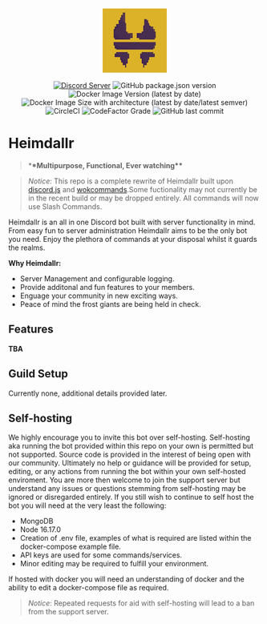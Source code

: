 <div align="center">
  <br />
  <p>
    <a href="https://github.com/VulgarBear/Heimdallr"> <img src="./assets/images/Heim_Pixel.png" /> </a>
  </p>
  <p>
  <a href="https://discord.gg/E9cJjvw"><img src="https://discordapp.com/api/guilds/540671346728763392/widget.png?style=shield" alt="Discord Server"></a>
  <img alt="GitHub package.json version" src="https://img.shields.io/github/package-json/v/vulgarbear/heimdallr">
  <img alt="Docker Image Version (latest by date)" src="https://img.shields.io/docker/v/vulgarbear/heimdallr?label=docker%20ver.">
  <img alt="Docker Image Size with architecture (latest by date/latest semver)" src="https://img.shields.io/docker/image-size/vulgarbear/heimdallr">


  <img alt="CircleCI" src="https://img.shields.io/circleci/build/github/VulgarBear/Heimdallr">
  <img alt="CodeFactor Grade" src="https://img.shields.io/codefactor/grade/github/vulgarbear/heimdallr">
  <img alt="GitHub last commit" src="https://img.shields.io/github/last-commit/vulgarbear/heimdallr">
  </p>
</div>

# **Heimdallr**

> \***\*Multipurpose, Functional, Ever watching\*\***

> _Notice_: This repo is a complete rewrite of Heimdallr built upon [discord.js](https://discord.js.org/#/) and [wokcommands](https://www.npmjs.com/package/wokcommands).Some fuctionality may not currently be in the recent build or may be dropped entirely. All commands will now use Slash Commands.

Heimdallr is an all in one Discord bot built with server functionality in mind. From easy fun to server administration Heimdallr aims to be the only bot you need. Enjoy the plethora of commands at your disposal whilst it guards the realms.

**Why Heimdallr:**

- Server Management and configurable logging.
- Provide additonal and fun features to your members.
- Enguage your community in new exciting ways.
- Peace of mind the frost giants are being held in check.

## Features

**TBA**

## Guild Setup

Currently none, additional details provided later.

## Self-hosting

We highly encourage you to invite this bot over self-hosting. Self-hosting aka running the bot provided within this repo on your own is permitted but not supported. Source code is provided in the interest of being open with our community. Ultimately no help or guidance will be provided for setup, editing, or any actions from running the bot within your own self-hosted enviroment. You are more then welcome to join the support server but understand any issues or questions stemming from self-hosting may be ignored or disregarded entirely. If you still wish to continue to self host the bot you will need at the very least the following:

- MongoDB
- Node 16.17.0
- Creation of .env file, examples of what is required are listed within the docker-compose example file.
- API keys are used for some commands/services.
- Minor editing may be required to fulfill your environment.

If hosted with docker you will need an understanding of docker and the ability to edit a docker-compose file as required.

> _Notice_: Repeated requests for aid with self-hosting will lead to a ban from the support server.
